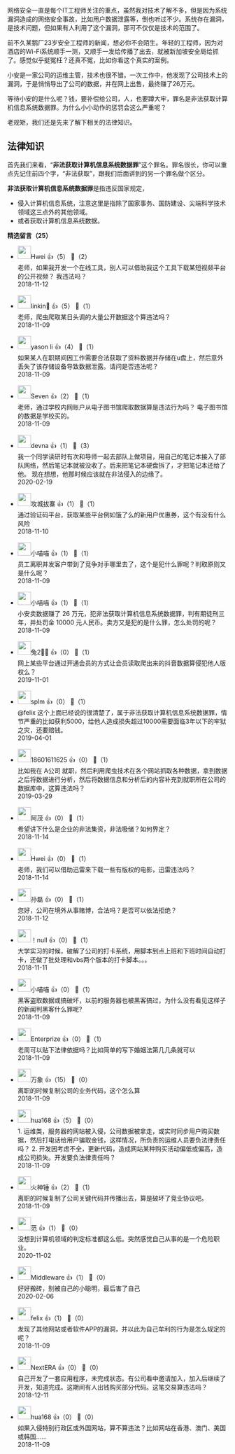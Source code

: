 网络安全一直是每个IT工程师关注的重点，虽然我对技术了解不多，但是因为系统漏洞造成的网络安全事故，比如用户数据泄露等，倒也听过不少。系统存在漏洞，是技术问题，但如果有人利用了这个漏洞，那可不仅仅是技术的范围了。

前不久某鹅厂23岁安全工程师的新闻，想必你不会陌生。年轻的工程师，因为对酒店的Wi-Fi系统顺手一测，又顺手一发给传播了出去，就被新加坡安全局给抓了。感觉似乎挺冤枉？还真不冤，比如你看这个真实的案例。

小安是一家公司的运维主管，技术也很不错。一次工作中，他发现了公司技术上的漏洞，于是悄悄导出了公司的数据，并在网上出售，最终赚了26万元。

等待小安的是什么呢？钱，要补偿给公司，人，也要蹲大牢，罪名是非法获取计算机信息系统数据罪。为什么小小动作的惩罚会这么严重呢？

老规矩，我们还是先来了解下相关的法律知识。

## 法律知识

首先我们来看，“**非法获取计算机信息系统数据罪**”这个罪名。罪名很长，你可以重点先记住前四个字，“非法获取”，跟我们后面讲到的另一个罪名做个区分。

**非法获取计算机信息系统数据罪**是指违反国家规定，

- 侵入计算机信息系统，注意这里是指除了国家事务、国防建设、尖端科学技术领域这三点外的其他领域。
- 或者获取计算机信息系统数据。
<div><strong>精选留言（25）</strong></div><ul>
<li><img src="https://static001.geekbang.org/account/avatar/00/11/f8/ad/1fb20224.jpg" width="30px"><span>Hwei</span> 👍（5） 💬（2）<div>老师，如果我开发一个在线工具，别人可以借助我这个工具下载某短视频平台的公开视频？  我违法吗？</div>2018-11-12</li><br/><li><img src="https://static001.geekbang.org/account/avatar/00/11/52/74/e8522dba.jpg" width="30px"><span>linkin</span> 👍（5） 💬（1）<div>老师，爬虫爬取某日头调的大量公开数据这个算违法吗？</div>2018-11-09</li><br/><li><img src="" width="30px"><span>yason li</span> 👍（4） 💬（1）<div>如果某人在职期间因工作需要合法获取了资料数据并存储在u盘上，然后意外丢失了该存储设备导致数据泄露。请问是否违法呢？</div>2018-11-09</li><br/><li><img src="https://static001.geekbang.org/account/avatar/00/0f/5a/61/5d7d1615.jpg" width="30px"><span>Seven</span> 👍（2） 💬（1）<div>老师，通过学校内网账户从电子图书馆爬取数据算是违法行为吗？ 电子图书馆的数据是学校买的。</div>2018-11-09</li><br/><li><img src="https://static001.geekbang.org/account/avatar/00/0f/7a/88/b787338a.jpg" width="30px"><span>devna</span> 👍（1） 💬（3）<div>我一个同学读研时有次和导师一起去部队上做项目，用自己的笔记本接入了部队网络，然后笔记本就被没收了。后来把笔记本硬盘拆了，才把笔记本还给了他。
现在想想，他那时候应该就在非法侵入的边缘了。</div>2020-02-19</li><br/><li><img src="https://static001.geekbang.org/account/avatar/00/10/14/ee/d72a8222.jpg" width="30px"><span>攻城拔寨</span> 👍（1） 💬（1）<div>通过验证码平台，获取某些平台例如饿了么的新用户优惠券，这个有没有什么风险</div>2018-11-10</li><br/><li><img src="https://static001.geekbang.org/account/avatar/00/10/36/2c/8bd4be3a.jpg" width="30px"><span>小喵喵</span> 👍（1） 💬（1）<div>员工离职并发客户带到了竞争对手哪里去了，这个是犯什么罪呢？判取原则又是什么呢？</div>2018-11-09</li><br/><li><img src="https://static001.geekbang.org/account/avatar/00/10/36/2c/8bd4be3a.jpg" width="30px"><span>小喵喵</span> 👍（1） 💬（1）<div>小安卖数据赚了 26 万元，犯非法获取计算机信息系统数据罪，判有期徒刑三年，并处罚金 10000 元人民币。卖方又是犯的是什么罪，怎么处罚的呢？

</div>2018-11-09</li><br/><li><img src="https://static001.geekbang.org/account/avatar/00/10/bd/18/2af6bf4b.jpg" width="30px"><span>兔2🐰🍃</span> 👍（0） 💬（1）<div>网上某些平台通过开通会员的方式让会员读取爬出来的抖音数据算侵犯他人版权么？
</div>2019-11-01</li><br/><li><img src="https://static001.geekbang.org/account/avatar/00/14/6c/e9/072b33b9.jpg" width="30px"><span>splm</span> 👍（0） 💬（1）<div>@felix 这个上面已经说的很清楚了，属于非法获取计算机信息系统数据罪，情节严重的比如获利5000，给他人造成损失超过10000需要面临3年以下的牢狱之灾，还要赔钱。</div>2019-04-01</li><br/><li><img src="" width="30px"><span>18601611625</span> 👍（0） 💬（1）<div>比如我在 A公司 就职，然后利用爬虫技术在各个网站抓取各种数据，拿到数据之后将数据进行分析，然后将数据信息和分析后的内容补充到就职所在公司的数据库中，这算违法吗？</div>2019-03-29</li><br/><li><img src="https://static001.geekbang.org/account/avatar/00/13/d3/35/38855885.jpg" width="30px"><span>阿茂</span> 👍（0） 💬（1）<div>希望讲下什么是企业的非法集资，非法吸储？如何界定？</div>2018-11-14</li><br/><li><img src="https://static001.geekbang.org/account/avatar/00/11/f8/ad/1fb20224.jpg" width="30px"><span>Hwei</span> 👍（0） 💬（1）<div>老师，我们可以借助迅雷来下载一些有版权的电影，迅雷违法吗？</div>2018-11-14</li><br/><li><img src="https://static001.geekbang.org/account/avatar/00/13/2d/25/6ac2f111.jpg" width="30px"><span>孙磊</span> 👍（0） 💬（1）<div>您好，公司在境外从事赌博，合法吗？是否可以依法拒绝？</div>2018-11-12</li><br/><li><img src="https://static001.geekbang.org/account/avatar/00/12/f5/73/f7d3a996.jpg" width="30px"><span>！null</span> 👍（0） 💬（1）<div>大学实习的时候，破解了公司的打卡系统，用脚本到点上班和下班时间自动打卡，还做了批处理和vbs两个版本的打卡脚本。。。</div>2018-11-11</li><br/><li><img src="https://static001.geekbang.org/account/avatar/00/10/36/2c/8bd4be3a.jpg" width="30px"><span>小喵喵</span> 👍（0） 💬（1）<div>黑客盗取数据或搞破坏，以前的服务器也被黑客搞过，为什么没有看见这样子的新闻判黑客什么罪呢?</div>2018-11-09</li><br/><li><img src="https://static001.geekbang.org/account/avatar/00/12/8a/9a/7270d764.jpg" width="30px"><span>Enterprize</span> 👍（0） 💬（1）<div>老周可以贴下法律依据吗？比如简单的写下婚姻法第几几条就可以</div>2018-11-09</li><br/><li><img src="https://static001.geekbang.org/account/avatar/00/12/a5/9e/e78e11d7.jpg" width="30px"><span>万象</span> 👍（15） 💬（0）<div>离职的时候复制公司的业务代码，这个怎么算</div>2018-11-09</li><br/><li><img src="https://static001.geekbang.org/account/avatar/00/10/41/27/3ff1a1d6.jpg" width="30px"><span>hua168</span> 👍（5） 💬（0）<div>1. 运维类，服务器的网站被入侵，公司数据被拿走，或实时同步用户购买数据，然后打电话给用户骗取金钱，这样情况，所负责的运维人员要负法律责任吗？
2. 开发因考虑不全，更新代码，造成网站某种购买活动偏低或偏高，造成公司损失。开发要负法律责任吗？</div>2018-11-09</li><br/><li><img src="https://wx.qlogo.cn/mmopen/vi_32/Q0j4TwGTfTLicX0Hfv5E8vPotWdHibic8zaaWUtEicTSEmUlicyrCILebRib75bqibBZV8HY7CbaM4ShpibNHk87LNu9vA/132" width="30px"><span>火神锤</span> 👍（2） 💬（1）<div>离职的时候复制了公司关键代码并传播出去，算是破坏了竞业协议吧。</div>2018-11-09</li><br/><li><img src="https://static001.geekbang.org/account/avatar/00/18/06/32/3de6a189.jpg" width="30px"><span>范</span> 👍（1） 💬（0）<div>没想到计算机领域的判定标准都这么低。突然感觉自己从事的是一个危险职业。</div>2020-11-02</li><br/><li><img src="https://static001.geekbang.org/account/avatar/00/10/5b/8f/4b0ab5db.jpg" width="30px"><span>Middleware</span> 👍（1） 💬（0）<div>好好搬砖，别被自己的小聪明，最后害了自己</div>2020-02-06</li><br/><li><img src="https://static001.geekbang.org/account/avatar/00/10/92/cd/d39e568c.jpg" width="30px"><span>felix</span> 👍（1） 💬（0）<div>发现了其他网站或者软件APP的漏洞，并以此为自己牟利的行为是怎么规定的呢？</div>2018-11-09</li><br/><li><img src="https://static001.geekbang.org/account/avatar/00/14/76/5e/8e8f82f8.jpg" width="30px"><span>NextERA</span> 👍（0） 💬（0）<div>自己开发了一套应用程序，未完成状态。有公司看中邀请加入，加入后继续了开发，知道完成。这期间有人出钱购买部分代码。这笔交易算违法吗？</div>2018-12-11</li><br/><li><img src="https://static001.geekbang.org/account/avatar/00/10/41/27/3ff1a1d6.jpg" width="30px"><span>hua168</span> 👍（0） 💬（0）<div>如果入侵特别行政区或外国网站，算不算违法？比如网站在香港、澳门、美国或韩国……</div>2018-11-09</li><br/>
</ul>